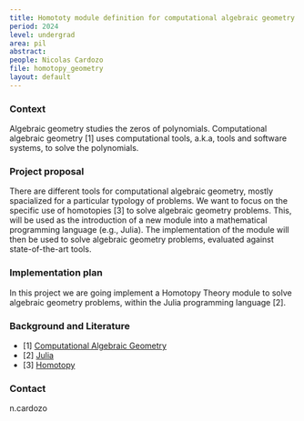 ```yaml
---
title: Homototy module definition for computational algebraic geometry in Julia
period: 2024
level: undergrad
area: pil
abstract: 
people: Nicolas Cardozo
file: homotopy_geometry
layout: default
---
```


### Context

Algebraic geometry studies the zeros of polynomials. Computational algebraic geometry [1] uses computational tools, a.k.a, tools and software systems, to solve the polynomials.

### Project proposal

There are different tools for computational algebraic geometry, mostly spacialized for a particular typology of problems. We want to focus on the specific use of homotopies [3] to solve algebraic geometry problems. This, will be used as the introduction of a new module into a mathematical programming language (e.g., Julia). The implementation of the module will then be used to solve algebraic geometry problems, evaluated against state-of-the-art tools.

### Implementation plan

In this project we are going implement a Homotopy Theory module to solve algebraic geometry problems, within the Julia programming language [2].

### Background and Literature

- [1] [Computational Algebraic Geometry](https://arxiv.org/abs/1409.1534)
- [2] [Julia](https://julialang.org)
- [3] [Homotopy](https://pdf.sciencedirectassets.com/272585/1-s2.0-S0001870800X04392/1-s2.0-S0001870804001513/main.pdf?X-Amz-Security-Token=IQoJb3JpZ2luX2VjEA0aCXVzLWVhc3QtMSJHMEUCIQCq8vC6%2BzkO9xAKPBmypKRs7pT4UJsKFqCoLEymeUQHiQIgBv9FpzdMAEB01GSZPA%2F3hyVyVgBPLRrfbcH2v6jOYw8qswUIdhAFGgwwNTkwMDM1NDY4NjUiDJLYkGQ%2FxuMgQda5IiqQBWSz%2FqSdpL93MDMeHPd2UI0dLppdX6dEhuSefAoykZ7D097d1vH6XXaLNXTBM55UB8jCP40dceUAcuoyt2CzNDN1pyZn42hAk4xpJbTtwaFW6A6BbHHEMWHlfjZrK8j1XrWPdMnVY1u6x4xgPlQV8PEFBXBPd%2BKk7MnVQNM7UQpp9zOMQm1f9%2FproBvdclaFotdbOWDQeOvUV2YyxC1%2Bs5fpJ5PYoBoe3%2BwneCTWC%2BB1KRcKklEM%2BA4odROmRA0OASBTsSTHDQk5YEnHXlmx9%2B55PZnmz7wvLDeVuhpcb87xlG%2FlSTR267jfjEXSSx9l6kyue%2B8fUChVPAicsApE2CW9dchhjO9jDl0uOKjUO%2BN6tUumzc3uQOqZc2iuQ6K5zvMWbmcPYmIVpVFJe%2Fy1ftG956uAStxLa8C%2BkFZPK9niEFQVsw%2Fy%2FbE366psvVDLCAr7rLkF5psis8W4mmGOJYvnr65m3f2Z%2BZPUhNU7sandlnTKsJ2HPTSHV0aNc7OmOn1pubIz%2ByN15GLfserK3XCXp5zUBp87zaEfj9ivNilso%2FFFnIkl%2FQtBv2pGyv8U9Yff7XfcXHXAr24SEUsdgEJvVGgIPiVjx6J7Uh%2FVCaX1kaH4V%2BnquBi8sfr2yn8ZdOAdHx8lEhB4dMWRKpKpeLdAQE1MQOMijmk8lzeZXA1jvaeBfNGWG0CvWEiZVbrGeoFfDL20ZT6EFhktBopp1qAXqlkXHIKBjUbLjGSyu85zpogHXfgBB1PrEU0RbaBYUf6qQ%2BW7LADPSBs0nvjtGjF0DM8NIIijddoCgJ8zw%2Bo89mOLz2ChxfVF5xoQCB3u4D3yhtA0ZnK8XEpTmsNC8nw42jpejinLEMcLQctQ%2BpDaMLm8vKsGOrEBdLqCZx8xnc9ETDwi7tY3fSQKnZ1rX4bW47TreujCROrPVYwS%2BJnObxB89aCufU%2Bxd9rGPDRfqACCdRRkgm30Qp6oAdfst5dh3trGgy4PtYjKsfFyGgWrGP8vpWoCMe1rkhNoYLfB0MMFwimIkJcoNUDVOtmbh3jir%2FralKUgqo34YTNWcFD%2BXEgHLOZIvhT%2BMw4AQcna9DUoS%2FLN9tM28rwWn5hLXJdWtJOZM76mbIAS&X-Amz-Algorithm=AWS4-HMAC-SHA256&X-Amz-Date=20231205T132819Z&X-Amz-SignedHeaders=host&X-Amz-Expires=300&X-Amz-Credential=ASIAQ3PHCVTYUB2OZHNS%2F20231205%2Fus-east-1%2Fs3%2Faws4_request&X-Amz-Signature=255d6f4b0614f3051571187f56a1617db252ed1ebb15fedef24e9bbbf057f0fb&hash=cd2b68ad9b7e3bdaa41fa875fdcda6fc9b15ecea759d36ddf1c8f44d3be737f4&host=68042c943591013ac2b2430a89b270f6af2c76d8dfd086a07176afe7c76c2c61&pii=S0001870804001513&tid=spdf-f00f23a5-f621-4440-8599-244e88704a0b&sid=3a0d947d2492a343006b5050ed61d9dc0497gxrqa&type=client&tsoh=d3d3LnNjaWVuY2VkaXJlY3QuY29t&ua=190959555402035e0054&rr=830ca1b05eaaf776&cc=co)

### Contact

n.cardozo
